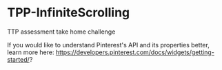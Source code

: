 # TPP-InfiniteScrolling
TTP assessment take home challenge


If you would like to understand Pinterest's API and its properties better, learn more here: https://developers.pinterest.com/docs/widgets/getting-started/?


